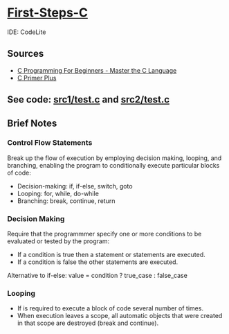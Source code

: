 # [First-Steps-C](https://github.com/asofcs/First-Steps-C/tree/main)

IDE: CodeLite

## Sources
- [C Programming For Beginners - Master the C Language](https://www.udemy.com/course/c-programming-for-beginners-/)
- [C Primer Plus](https://www.oreilly.com/library/view/c-primer-plus/9780133432398/)
  
## See code: [src1/test.c](https://github.com/asofcs/First-Steps-C/blob/b4-control-flow/src1/test.c) and [src2/test.c](https://github.com/asofcs/First-Steps-C/blob/b4-control-flow/src2/test.c)

## Brief Notes
### Control Flow Statements
Break up the flow of execution by employing decision making, looping, and branching, enabling the program to conditionally execute particular blocks of code:
- Decision-making: if, if-else, switch, goto
- Looping: for, while, do-while
- Branching: break, continue, return

### Decision Making
Require that the programmmer specify one or more conditions to be evaluated or tested by the program:
- If a condition is true then a statement or statements are executed.
- If a condition is false the other statements are executed.
  
Alternative to if-else: value = condition ? true_case : false_case

### Looping
- If is required to execute a block of code several number of times.
- When execution leaves a scope, all automatic objects that were created in that scope are destroyed (break and continue).
